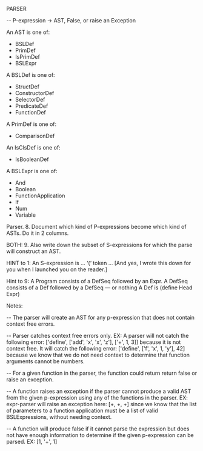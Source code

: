 PARSER

-- P-expression -> AST, False, or raise an Exception

An AST is one of:
- BSLDef
- PrimDef
- IsPrimDef
- BSLExpr

A BSLDef is one of:
- StructDef
- ConstructorDef
- SelectorDef
- PredicateDef
- FunctionDef

A PrimDef is one of:
- ComparisonDef

An IsClsDef is one of:
- IsBooleanDef

A BSLExpr is one of:
- And
- Boolean
- FunctionApplication
- If
- Num
- Variable



Parser.
8.  Document which kind of P-expressions become which kind of ASTs. Do it in 2 columns.

BOTH:
9. Also write down the subset of S-expressions for which the parse will construct an AST.

HINT to 1:  An S-expression is ...
   ‘(‘ token …
        [And yes, I wrote this down for you when I launched you on the reader.]

Hint to 9:
   A Program consists of a DefSeq followed by an Expr.
   A DefSeq consists of a Def followed by a DefSeq — or nothing
  A Def is (define Head Expr)


Notes:

-- The parser will create an AST for any p-expression that does not contain context free errors.

-- Parser catches context free errors only.
   EX: A parser will not catch the following error: ['define', ['add', 'x', 'x', 'z'], ['+', 1, 3]]
       because it is not context free. It will catch the following error: ['define', ['f', 'x', 1, 'y'], 42]
       because we know that we do not need context to determine that function arguments cannot be numbers.

-- For a given function in the parser, the function could return  return false or raise an exception.

-- A function raises an exception if the parser cannot produce a valid AST from the given p-expression using any
    of the functions in the parser.
    EX: expr-parser will raise an exception here: [+, +, +] since we know that the list of parameters to a function
        application must be a list of valid BSLExpressions, without needing context.

-- A function will produce false if it cannot parse the expression but does not have enough information to determine
   if the given p-expression can be parsed.
   EX: [1, '+', 1]




